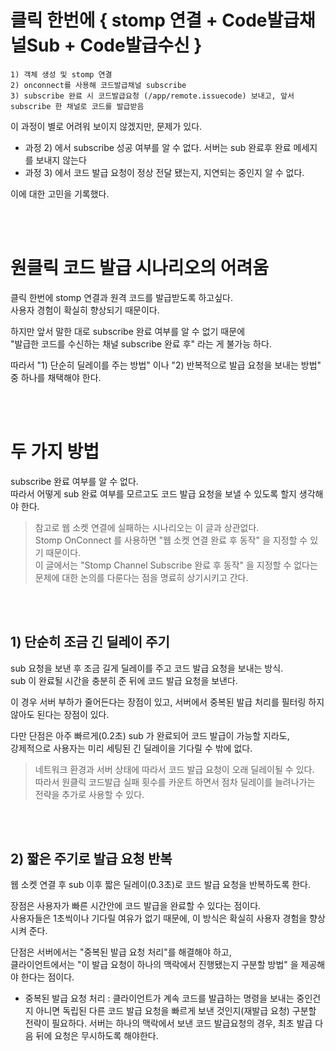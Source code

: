 # 클릭 한번에 { stomp 연결 + Code발급채널Sub + Code발급수신 }
  
```
1) 객체 생성 및 stomp 연결 
2) onconnect를 사용해 코드발급채널 subscribe 
3) subscribe 완료 시 코드발급요청 (/app/remote.issuecode) 보내고, 앞서 subscribe 한 채널로 코드를 발급받음
```

이 과정이 별로 어려워 보이지 않겠지만, 문제가 있다.  
  
 - 과정 2) 에서 subscribe 성공 여부를 알 수 없다. 서버는 sub 완료후 완료 메세지를 보내지 않는다
 - 과정 3) 에서 코드 발급 요청이 정상 전달 됐는지, 지연되는 중인지 알 수 없다.   

이에 대한 고민을 기록했다.  

<br><br>  

# 원클릭 코드 발급 시나리오의 어려움
  
클릭 한번에 stomp 연결과 원격 코드를 발급받도록 하고싶다.  
사용자 경험이 확실히 향상되기 때문이다.  
  
하지만 앞서 말한 대로 subscribe 완료 여부를 알 수 없기 때문에  
"발급한 코드를 수신하는 채널 subscribe 완료 후" 라는 게 불가능 하다.  
  
따라서 "1) 단순히 딜레이를 주는 방법" 이나 "2) 반복적으로 발급 요청을 보내는 방법" 중 하나를 채택해야 한다.  
  
<br><br>  
  
# 두 가지 방법  

subscribe 완료 여부를 알 수 없다.   
따라서 어떻게 sub 완료 여부를 모르고도 코드 발급 요청을 보낼 수 있도록 할지 생각해야 한다.  
  
> 참고로 웹 소켓 연결에 실패하는 시나리오는 이 글과 상관없다.     
> Stomp OnConnect 를 사용하면 "웹 소켓 연결 완료 후 동작" 을 지정할 수 있기 때문이다.     
> 이 글에서는 "Stomp Channel Subscribe 완료 후 동작" 을 지정할 수 없다는 문제에 대한 논의를 다룬다는 점을 명료히 상기시키고 간다.  
  
<br><br>  
  
## 1) 단순히 조금 긴 딜레이 주기  
   
sub 요청을 보낸 후 조금 길게 딜레이를 주고 코드 발급 요청을 보내는 방식.  
sub 이 완료될 시간을 충분히 준 뒤에 코드 발급 요청을 보낸다.  
  
이 경우 서버 부하가 줄어든다는 장점이 있고, 서버에서 중복된 발급 처리를 필터링 하지 않아도 된다는 장점이 있다.   
   
다만 단점은 아주 빠르게(0.2초) sub 가 완료되어 코드 발급이 가능할 지라도,  
강제적으로 사용자는 미리 세팅된 긴 딜레이을 기다릴 수 밖에 없다.    
  
> 네트워크 환경과 서버 상태에 따라서 코드 발급 요청이 오래 딜레이될 수 있다.  
> 따라서 원클릭 코드발급 실패 횟수를 카운트 하면서 점차 딜레이를 늘려나가는 전략을 추가로 사용할 수 있다.  
  
<br><br>  

## 2) 짧은 주기로 발급 요청 반복  
  
웹 소켓 연결 후 sub 이후 짧은 딜레이(0.3초)로 코드 발급 요청을 반복하도록 한다.  
  
장점은 사용자가 빠른 시간안에 코드 발급을 완료할 수 있다는 점이다.   
사용자들은 1초씩이나 기다릴 여유가 없기 때문에, 이 방식은 확실히 사용자 경험을 향상시켜 준다.  
  
단점은 서버에서는 "중복된 발급 요청 처리"를 해결해야 하고,  
클라이언트에서는 "이 발급 요청이 하나의 맥락에서 진행됐는지 구분할 방법" 을 제공해야 한다는 점이다.  
  
- 중복된 발급 요청 처리 : 클라이언트가 계속 코드를 발급하는 명령을 보내는 중인건지 아니면 독립된 다른 코드 발급 요청을 빠르게 보낸 것인지(재발급 요청) 구분할 전략이 필요하다. 서버는 하나의 맥락에서 보낸 코드 발급요청의 경우, 최초 발급 다음 뒤에 요청은 무시하도록 해야한다.


